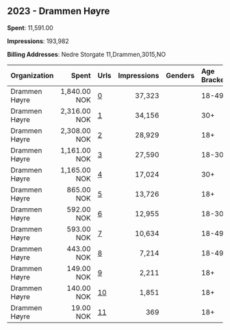 ## 2023 - Drammen Høyre 
**Spent**: 11,591.00

**Impressions**: 193,982

**Billing Addresses**: Nedre Storgate 11,Drammen,3015,NO

|Organization|Spent|Urls|Impressions|Genders|Age Brackets|Country Codes|
|:---|---:|:---|---:|:---|:---|:---|
|Drammen Høyre|1,840.00 NOK|[0](https://www.snap.com/political-ads/asset/9a9d8eed63f1be409f54a2088f24461f92eb03a76f1f01e75cfb55f9f1348d4b?mediaType=mp4)|37,323||18-49|norway|
|Drammen Høyre|2,316.00 NOK|[1](https://www.snap.com/political-ads/asset/2ef02212c497b83116c8cb31d0b194f84d3eb410a70c7a3410106e27ef389b34?mediaType=mp4)|34,156||30+|norway|
|Drammen Høyre|2,308.00 NOK|[2](https://www.snap.com/political-ads/asset/47640dbb69bbceae6e23446dcba92db6e4a5d272b31eb4b2b36b5580873ab060?mediaType=mp4)|28,929||18+|norway|
|Drammen Høyre|1,161.00 NOK|[3](https://www.snap.com/political-ads/asset/7094f6d99a5f8d2571b4a3f2686a3a31250d59d10809eb98e1bf142bb6b02753?mediaType=mp4)|27,590||18-30|norway|
|Drammen Høyre|1,165.00 NOK|[4](https://www.snap.com/political-ads/asset/e1a5278de6b35efdbbfeaa2845340c8b6ed9033e220087c8d92ccf33a550f8a6?mediaType=mp4)|17,024||30+|norway|
|Drammen Høyre|865.00 NOK|[5](https://www.snap.com/political-ads/asset/123c3dea771ebeffd8eb741ac93d06421c38af9f798701cec1a15ffdf4b17abe?mediaType=mp4)|13,726||18+|norway|
|Drammen Høyre|592.00 NOK|[6](https://www.snap.com/political-ads/asset/299dd59d57ff77b768b9786822e54e647f315ff1b30adf90184d3eba5fa5d684?mediaType=mp4)|12,955||18-30|norway|
|Drammen Høyre|593.00 NOK|[7](https://www.snap.com/political-ads/asset/5e0a92a610e418f130f532cdfa6563ee00101b1753164790a8fa03072cfd1ecf?mediaType=mp4)|10,634||18-49|norway|
|Drammen Høyre|443.00 NOK|[8](https://www.snap.com/political-ads/asset/a314e87867efb5051ed2865530bf3e07f8aa570fccc78faa77e9508214aa30f7?mediaType=mp4)|7,214||18-49|norway|
|Drammen Høyre|149.00 NOK|[9](https://www.snap.com/political-ads/asset/38a42245af7b1dc9dfb753ac4f257a6c43150e084b43b05b31aaf93815e2f821?mediaType=mp4)|2,211||18+|norway|
|Drammen Høyre|140.00 NOK|[10](https://www.snap.com/political-ads/asset/707a5ae821820973182552875b604d06e1a342db38b9ca34770a69ba11bcfbca?mediaType=mp4)|1,851||18+|norway|
|Drammen Høyre|19.00 NOK|[11](https://www.snap.com/political-ads/asset/47640dbb69bbceae6e23446dcba92db6e4a5d272b31eb4b2b36b5580873ab060?mediaType=mp4)|369||18+|norway|
